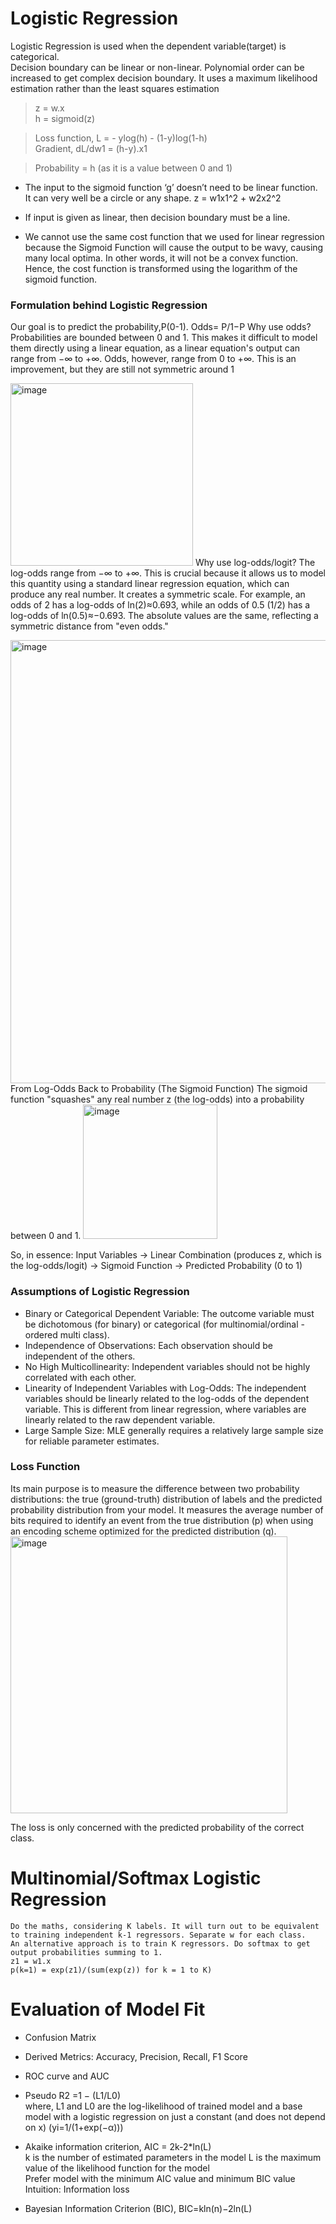 # Logistic Regression
Logistic Regression is used when the dependent variable(target) is categorical.  
Decision boundary can be linear or non-linear. Polynomial order can be increased to get complex decision boundary.
It uses a maximum likelihood estimation rather than the least squares estimation  

> z = w.x  
> h = sigmoid(z) 

> Loss function, L = - ylog(h) - (1-y)log(1-h)  
> Gradient, dL/dw1 = (h-y).x1

> Probability = h (as it is a value between 0 and 1)

* The input to the sigmoid function ‘g’ doesn’t need to be linear function. It can very well be a circle or any shape. z = w1x1^2 + w2x2^2

* If input is given as linear, then decision boundary must be a line.

* We cannot use the same cost function that we used for linear regression because the Sigmoid Function will cause the output to be wavy, causing many local optima. 
  In other words, it will not be a convex function. Hence, the cost function is transformed using the logarithm of the sigmoid function.

### Formulation behind Logistic Regression
Our goal is to predict the probability,P(0-1). 
Odds= P/1−P
Why use odds?
Probabilities are bounded between 0 and 1. This makes it difficult to model them directly using a linear equation, as a linear equation's output can range from −∞ to +∞.
Odds, however, range from 0 to +∞. This is an improvement, but they are still not symmetric around 1

​<img width="292" alt="image" src="https://github.com/user-attachments/assets/662a4b46-a38f-4f98-a85d-4294f462c281" />
Why use log-odds/logit?
The log-odds range from −∞ to +∞. This is crucial because it allows us to model this quantity using a standard linear regression equation, which can produce any real number.
It creates a symmetric scale. For example, an odds of 2 has a log-odds of ln(2)≈0.693, while an odds of 0.5 (1/2) has a log-odds of ln(0.5)≈−0.693. The absolute values are the same, reflecting a symmetric distance from "even odds."

<img width="709" alt="image" src="https://github.com/user-attachments/assets/c3d85821-4ba9-42ff-9d92-4efad58d1b27" />
From Log-Odds Back to Probability (The Sigmoid Function)
The sigmoid function "squashes" any real number z (the log-odds) into a probability between 0 and 1.
<img width="215" alt="image" src="https://github.com/user-attachments/assets/81eb2c16-10cf-433e-a58e-c9dba54ae0f5" />

So, in essence: Input Variables → Linear Combination (produces z, which is the log-odds/logit) → Sigmoid Function → Predicted Probability (0 to 1)

### Assumptions of Logistic Regression
* Binary or Categorical Dependent Variable: The outcome variable must be dichotomous (for binary) or categorical (for multinomial/ordinal - ordered multi class).
* Independence of Observations: Each observation should be independent of the others.
* No High Multicollinearity: Independent variables should not be highly correlated with each other.
* Linearity of Independent Variables with Log-Odds: The independent variables should be linearly related to the log-odds of the dependent variable. This is different from linear regression, where variables are linearly related to the raw dependent variable.
* Large Sample Size: MLE generally requires a relatively large sample size for reliable parameter estimates.

### Loss Function
Its main purpose is to measure the difference between two probability distributions: the true (ground-truth) distribution of labels and the predicted probability distribution from your model. It measures the average number of bits required to identify an event from the true distribution (p) when using an encoding scheme optimized for the predicted distribution (q).
<img width="443" alt="image" src="https://github.com/user-attachments/assets/411db1e0-b35c-426d-bfe9-9ab86ab8b62b" />

The loss is only concerned with the predicted probability of the correct class.

# Multinomial/Softmax Logistic Regression
```
Do the maths, considering K labels. It will turn out to be equivalent to training independent k-1 regressors. Separate w for each class.
An alternative approach is to train K regressors. Do softmax to get output probabilities summing to 1.
z1 = w1.x
p(k=1) = exp(z1)/(sum(exp(z)) for k = 1 to K)
```

# Evaluation of Model Fit
* Confusion Matrix
* Derived Metrics: Accuracy, Precision, Recall, F1 Score
* ROC curve and AUC 
* Pseudo R2 =1 − (L1/L0)  
where, L1 and L0 are the log-likelihood of trained model and a base model with a logistic regression on just a constant (and does not depend on x) (yi=1/(1+exp(−α)))

* Akaike information criterion, AIC = 2k-2*ln(L)  
k is the number of estimated parameters in the model
L is the maximum value of the likelihood function for the model  
Prefer model with the minimum AIC value and minimum BIC value
Intuition: Information loss

* Bayesian Information Criterion (BIC), BIC=kln(n)−2ln(L)

